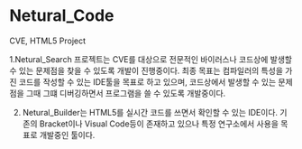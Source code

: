 # Netural_Code
CVE, HTML5 Project


   1.Netural_Search 프로젝트는 CVE를 대상으로 전문적인 바이러스나 코드상에 발생할 수 있는 문제점을 찾을 수 있도록 개발이 진행중이다.
   최종 목표는 컴파일러의 특성을 가진 코드를 작성할 수 있는 IDE툴을 목표로 하고 있으며, 코드상에서 발생할 수 있는 문제점을 그때 그떄 디버깅하면서
   프로그램을 쓸 수 있도록 개발중이다.

   2. Netural_Builder는 HTML5를 실시간 코드를 쓰면서 확인할 수 있는 IDE이다. 기존의 Bracket이나 Visual Code등이 존재하고 있으나 특정 연구소에서 사용을 목표로 개발중인 툴이다.
